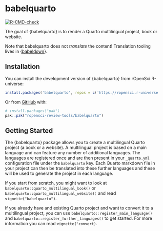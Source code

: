 
# babelquarto

<!-- badges: start -->

[![R-CMD-check](https://github.com/ropensci-review-tools/quartobabel/actions/workflows/R-CMD-check.yaml/badge.svg)](https://github.com/ropensci-review-tools/quartobabel/actions/workflows/R-CMD-check.yaml)
<!-- badges: end -->

The goal of {babelquarto} is to render a Quarto multilingual project, book
or website.

Note that babelquarto does not *translate* the content! Translation
tooling lives in {[babeldown](https://docs.ropensci.org/babeldown)}.

## Installation

You can install the development version of {babelquarto} from rOpenSci
R-universe:

``` r
install.packages('babelquarto', repos = c('https://ropensci.r-universe.dev', 'https://cloud.r-project.org'))
```

Or from [GitHub](https://github.com/) with:

``` r
# install.packages("pak")
pak::pak("ropensci-review-tools/babelquarto")
```

## Getting Started

The {babelquarto} package allows you to create a multilingual Quarto project (a book or a website).
A multilingual project is based on a main language and can feature any number of additional languages.
The languages are registered once and are then present in your `_quarto.yml` configuration file under the `babelquarto` key.
Each Quarto markdown file in your project can then be translated into these further languages and these will be used to generate the project in each language.

If you start from scratch, you might want to look at `babelquarto::quarto_multilingual_book()` or `babelquarto::quarto_multilingual_website()` and read `vignette("babelquarto")`.

If you already have and existing Quarto project and want to convert it to a multilingual project, you can use `babelquarto::register_main_language()` and `babelquarto::register_further_languages()` to get started. For more information you can read `vignette("convert)`.
